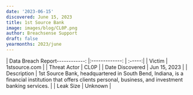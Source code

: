 ```yaml
---
date: '2023-06-15'
discovered: June 15, 2023
title: 1st Source Bank
image: images/blog/CL0P.png
author: Breachsense Support
draft: false
yearmonths: 2023/june
---
```


| Data Breach Report------------:     |:-------------:    | :-----:|
| Victim      | 1stsource.com      | 
| Threat Actor      | CL0P      | 
| Date Discovered      | Jun 15, 2023      | 
| Description      | 1st Source Bank, headquartered in South Bend, Indiana, is a financial institution that offers clients personal, business, and investment banking services.      | 
| Leak Size      | Unknown      | 

